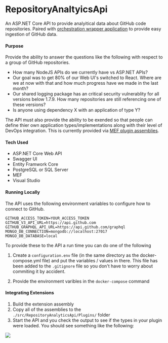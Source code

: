 # RepositoryAnaltyicsApi

An ASP.NET Core API to provide analyitical data about GitHub code repositories.  Paired with [orchestration wrapper application](https://github.com/Firenza/RepositoryAnaltyicsOrchestrator) to provide easy ingestion of GitHub data.

#### Purpose

Provide the ability to answer the questions like the following with respect to a group of GitHub repositories.

* How many NodeJS APIs do we currently have vs ASP.NET APIs?
* Our goal was to get 80% of our Web UI's switched to React.  Where are we at now with that and how much progress have we made in the last month?
* Our shared logging package has an critical security vulnerablity for all versions below 1.7.9.  How many repositories are still referencing one of these versions?
* Is anyone using dependency X with an application of type Y?

The API must also provide the ability to be exended so that people can define thier own application types/implementations along with their level of DevOps integration. This is currently provided via [MEF plugin assemblies](https://github.com/Firenza/RepositoryAnaltyicsApiExampleExtension).

#### Tech Used

* ASP.NET Core Web API
* Swagger UI
* Entity Framwork Core
* PostgreSQL or SQL Server
* MEF
* Visual Studio 

#### Running Locally

The API uses the following environment variables to configure how to connect to GitHub.

```
GITHUB_ACCESS_TOKEN=YOUR_ACCESS_TOKEN
GITHUB_V3_API_URL=https://api.github.com
GITHUB_GRAPHQL_API_URL=https://api.github.com/graphql
MONGO_DB_CONNECTION=mongodb://localhost:27017
MONGO_DB_DATABASE=local
```

To provide these to the API a run time you can do one of the following

1. Create a `configuration.env` file (in the same directory as the docker-compose.yml file) and put the variables / values in there.  This file has been added to the `.gitignore` file so you don't have to worry about commiting it by accident.

2. Provide the environment varibles in the `docker-compose` command

#### Integrating Extensions

1. Build the extension assembly
2. Copy all of the assemblies to the `./src/RepositoryAnalyticsApi/Plugins/` folder
3. Start the API and you check the output to see if the types in your plugin were loaded. You should see something like the following:

![](https://user-images.githubusercontent.com/9145108/43986475-e54f8664-9cd6-11e8-9135-2b6998cb853a.png)
